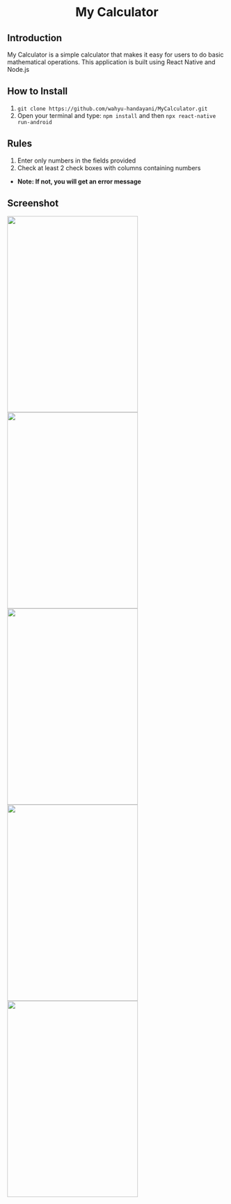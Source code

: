 <h1 align='center'>My Calculator</h1>

## Introduction
My Calculator is a simple calculator that makes it easy for users to do basic mathematical operations.
This application is built using React Native and Node.js

## How to Install
1. ```git clone https://github.com/wahyu-handayani/MyCalculator.git```
2. Open your terminal and type: ```npm install``` and then ```npx react-native run-android```

## Rules
1. Enter only numbers in the fields provided
2. Check at least 2 check boxes with columns containing numbers
* <b>Note: If not, you will get an error message</b>

## Screenshot 
<p >
  <span>
      <image width="300" height="450" src="https://github.com/wahyu-handayani/MyCalculator/blob/master/assets/1.PNG" />
      <image width="300" height="450" src="https://github.com/wahyu-handayani/MyCalculator/blob/master/assets/2.PNG" />
      <image width="300" height="450" src="https://github.com/wahyu-handayani/MyCalculator/blob/master/assets/3.PNG" />
      <image width="300" height="450" src="https://github.com/wahyu-handayani/MyCalculator/blob/master/assets/4.PNG" />
      <image width="300" height="450" src="https://github.com/wahyu-handayani/MyCalculator/blob/master/assets/5.PNG" />
  </span>
</p>
